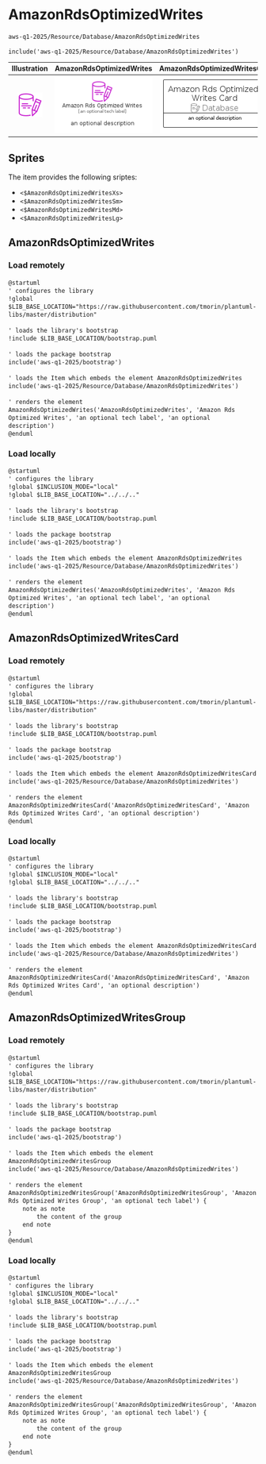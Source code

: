 # AmazonRdsOptimizedWrites


```text
aws-q1-2025/Resource/Database/AmazonRdsOptimizedWrites
```

```text
include('aws-q1-2025/Resource/Database/AmazonRdsOptimizedWrites')
```



| Illustration | AmazonRdsOptimizedWrites | AmazonRdsOptimizedWritesCard | AmazonRdsOptimizedWritesGroup |
| :---: | :---: | :---: | :---: |
| ![illustration for Illustration](../../../aws-q1-2025/Resource/Database/AmazonRdsOptimizedWrites.png) | ![illustration for AmazonRdsOptimizedWrites](../../../aws-q1-2025/Resource/Database/AmazonRdsOptimizedWrites.Local.png) | ![illustration for AmazonRdsOptimizedWritesCard](../../../aws-q1-2025/Resource/Database/AmazonRdsOptimizedWritesCard.Local.png) | ![illustration for AmazonRdsOptimizedWritesGroup](../../../aws-q1-2025/Resource/Database/AmazonRdsOptimizedWritesGroup.Local.png) |



## Sprites
The item provides the following sriptes:

- `<$AmazonRdsOptimizedWritesXs>`
- `<$AmazonRdsOptimizedWritesSm>`
- `<$AmazonRdsOptimizedWritesMd>`
- `<$AmazonRdsOptimizedWritesLg>`





## AmazonRdsOptimizedWrites

### Load remotely
```plantuml
@startuml
' configures the library
!global $LIB_BASE_LOCATION="https://raw.githubusercontent.com/tmorin/plantuml-libs/master/distribution"

' loads the library's bootstrap
!include $LIB_BASE_LOCATION/bootstrap.puml

' loads the package bootstrap
include('aws-q1-2025/bootstrap')

' loads the Item which embeds the element AmazonRdsOptimizedWrites
include('aws-q1-2025/Resource/Database/AmazonRdsOptimizedWrites')

' renders the element
AmazonRdsOptimizedWrites('AmazonRdsOptimizedWrites', 'Amazon Rds Optimized Writes', 'an optional tech label', 'an optional description')
@enduml
```

### Load locally
```plantuml
@startuml
' configures the library
!global $INCLUSION_MODE="local"
!global $LIB_BASE_LOCATION="../../.."

' loads the library's bootstrap
!include $LIB_BASE_LOCATION/bootstrap.puml

' loads the package bootstrap
include('aws-q1-2025/bootstrap')

' loads the Item which embeds the element AmazonRdsOptimizedWrites
include('aws-q1-2025/Resource/Database/AmazonRdsOptimizedWrites')

' renders the element
AmazonRdsOptimizedWrites('AmazonRdsOptimizedWrites', 'Amazon Rds Optimized Writes', 'an optional tech label', 'an optional description')
@enduml
```

## AmazonRdsOptimizedWritesCard

### Load remotely
```plantuml
@startuml
' configures the library
!global $LIB_BASE_LOCATION="https://raw.githubusercontent.com/tmorin/plantuml-libs/master/distribution"

' loads the library's bootstrap
!include $LIB_BASE_LOCATION/bootstrap.puml

' loads the package bootstrap
include('aws-q1-2025/bootstrap')

' loads the Item which embeds the element AmazonRdsOptimizedWritesCard
include('aws-q1-2025/Resource/Database/AmazonRdsOptimizedWrites')

' renders the element
AmazonRdsOptimizedWritesCard('AmazonRdsOptimizedWritesCard', 'Amazon Rds Optimized Writes Card', 'an optional description')
@enduml
```

### Load locally
```plantuml
@startuml
' configures the library
!global $INCLUSION_MODE="local"
!global $LIB_BASE_LOCATION="../../.."

' loads the library's bootstrap
!include $LIB_BASE_LOCATION/bootstrap.puml

' loads the package bootstrap
include('aws-q1-2025/bootstrap')

' loads the Item which embeds the element AmazonRdsOptimizedWritesCard
include('aws-q1-2025/Resource/Database/AmazonRdsOptimizedWrites')

' renders the element
AmazonRdsOptimizedWritesCard('AmazonRdsOptimizedWritesCard', 'Amazon Rds Optimized Writes Card', 'an optional description')
@enduml
```

## AmazonRdsOptimizedWritesGroup

### Load remotely
```plantuml
@startuml
' configures the library
!global $LIB_BASE_LOCATION="https://raw.githubusercontent.com/tmorin/plantuml-libs/master/distribution"

' loads the library's bootstrap
!include $LIB_BASE_LOCATION/bootstrap.puml

' loads the package bootstrap
include('aws-q1-2025/bootstrap')

' loads the Item which embeds the element AmazonRdsOptimizedWritesGroup
include('aws-q1-2025/Resource/Database/AmazonRdsOptimizedWrites')

' renders the element
AmazonRdsOptimizedWritesGroup('AmazonRdsOptimizedWritesGroup', 'Amazon Rds Optimized Writes Group', 'an optional tech label') {
    note as note
        the content of the group
    end note
}
@enduml
```

### Load locally
```plantuml
@startuml
' configures the library
!global $INCLUSION_MODE="local"
!global $LIB_BASE_LOCATION="../../.."

' loads the library's bootstrap
!include $LIB_BASE_LOCATION/bootstrap.puml

' loads the package bootstrap
include('aws-q1-2025/bootstrap')

' loads the Item which embeds the element AmazonRdsOptimizedWritesGroup
include('aws-q1-2025/Resource/Database/AmazonRdsOptimizedWrites')

' renders the element
AmazonRdsOptimizedWritesGroup('AmazonRdsOptimizedWritesGroup', 'Amazon Rds Optimized Writes Group', 'an optional tech label') {
    note as note
        the content of the group
    end note
}
@enduml
```

